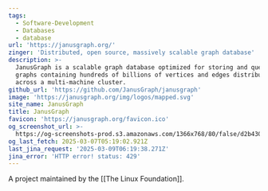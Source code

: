 ```yaml
---
tags:
  - Software-Development
  - Databases
  - database
url: 'https://janusgraph.org/'
zinger: 'Distributed, open source, massively scalable graph database'
description: >-
  JanusGraph is a scalable graph database optimized for storing and querying
  graphs containing hundreds of billions of vertices and edges distributed
  across a multi-machine cluster.
github_url: 'https://github.com/JanusGraph/janusgraph'
image: 'https://janusgraph.org/img/logos/mapped.svg'
site_name: JanusGraph
title: JanusGraph
favicon: 'https://janusgraph.org/favicon.ico'
og_screenshot_url: >-
  https://og-screenshots-prod.s3.amazonaws.com/1366x768/80/false/d2b430b021c17329b18a2a0d48a76ea83a5bf500b064584a861de64d56d1c73b.jpeg
og_last_fetch: 2025-03-07T05:19:02.921Z
last_jina_request: '2025-03-09T06:19:38.271Z'
jina_error: 'HTTP error! status: 429'
---
```

A project maintained by the [[The Linux Foundation]]. 


